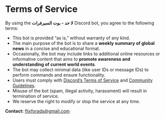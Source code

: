 # Terms of Service

By using the **لا حد - بوت السيرفرات** Discord bot, you agree to the following terms:

- This bot is provided “as is,” without warranty of any kind.
- The main purpose of the bot is to share a **weekly summary of global news** in a concise and educational format.  
- Occasionally, the bot may include links to additional online resources or informative content that aims to **promote awareness and understanding of current world events**.  
- The bot may collect minimal data (like user IDs or message IDs) to perform commands and ensure functionality.  
- Users must comply with [Discord’s Terms of Service](https://discord.com/terms) and [Community Guidelines](https://discord.com/guidelines).  
- Misuse of the bot (spam, illegal activity, harassment) will result in termination of service.  
- We reserve the right to modify or stop the service at any time.  

**Contact:** flixforads@gmail.com
